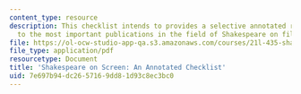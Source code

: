 ```yaml
---
content_type: resource
description: This checklist intends to provides a selective annotated reference guide
  to the most important publications in the field of Shakespeare on film and television.
file: https://ol-ocw-studio-app-qa.s3.amazonaws.com/courses/21l-435-shakespeare-film-and-media-fall-2002/7e697b94dc2657169dd81d93c8ec3bc0_f02onscreen.pdf
file_type: application/pdf
resourcetype: Document
title: 'Shakespeare on Screen: An Annotated Checklist'
uid: 7e697b94-dc26-5716-9dd8-1d93c8ec3bc0
---
```

